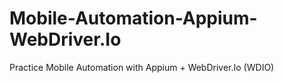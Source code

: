 # Mobile-Automation-Appium-WebDriver.Io
Practice Mobile Automation with Appium + WebDriver.Io (WDIO)
